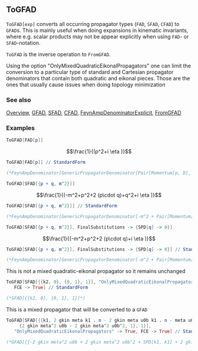 ## ToGFAD

`ToGFAD[exp]` converts all occurring propagator types (`FAD`, `SFAD`, `CFAD`) to `GFAD`s. This is mainly useful when doing expansions in kinematic invariants, where e.g. scalar products may not be appear explicitly when using `FAD`- or `SFAD`-notation.

`ToGFAD` is the inverse operation to `FromGFAD`.

Using the option "OnlyMixedQuadraticEikonalPropagators" one can limit the conversion to a particular type of standard and Cartesian propagator denominators that contain both quadratic and eikonal pieces. Those are the ones that usually cause issues when doing topology minimization

### See also

[Overview](Extra/FeynCalc.md), [GFAD](GFAD.md), [SFAD](SFAD.md), [CFAD](CFAD.md), [FeynAmpDenominatorExplicit](FeynAmpDenominatorExplicit.md), [FromGFAD](FromGFAD.md)

### Examples

```mathematica
ToGFAD[FAD[p]]
```

$$\frac{1}{(p^2+i \eta )}$$

```mathematica
ToGFAD[FAD[p]] // StandardForm

(*FeynAmpDenominator[GenericPropagatorDenominator[Pair[Momentum[p, D], Momentum[p, D]], {1, 1}]]*)
```

```mathematica
ToGFAD[SFAD[{p + q, m^2}]]
```

$$\frac{1}{(-m^2+p^2+2 (p\cdot q)+q^2+i \eta )}$$

```mathematica
ToGFAD[SFAD[{p + q, m^2}]] // StandardForm

(*FeynAmpDenominator[GenericPropagatorDenominator[-m^2 + Pair[Momentum[p, D], Momentum[p, D]] + 2 Pair[Momentum[p, D], Momentum[q, D]] + Pair[Momentum[q, D], Momentum[q, D]], {1, 1}]]*)
```

```mathematica
ToGFAD[SFAD[{p + q, m^2}], FinalSubstitutions -> {SPD[q] -> 0}]
```

$$\frac{1}{(-m^2+p^2+2 (p\cdot q)+i \eta )}$$

```mathematica
ToGFAD[SFAD[{p + q, m^2}], FinalSubstitutions -> {SPD[q] -> 0}] // StandardForm

(*FeynAmpDenominator[GenericPropagatorDenominator[-m^2 + Pair[Momentum[p, D], Momentum[p, D]] + 2 Pair[Momentum[p, D], Momentum[q, D]], {1, 1}]]*)
```

This is not a mixed quadratic-eikonal propagator so it remains unchanged

```mathematica
ToGFAD[SFAD[{{k2, 0}, {0, 1}, 1}], "OnlyMixedQuadraticEikonalPropagators" -> True, 
   FCE -> True] // StandardForm

(*SFAD[{{k2, 0}, {0, 1}, 1}]*)
```

This is a mixed  propagator that will be converted to a `GFAD`

```mathematica
ToGFAD[SFAD[{{k1, 2 gkin meta k1 . n - 2 gkin meta u0b k1 . n - meta u0b k1 . nb}, 
     {2 gkin meta^2 u0b - 2 gkin meta^2 u0b^2, 1}, 1}], 
   "OnlyMixedQuadraticEikonalPropagators" -> True, FCE -> True] // StandardForm

(*GFAD[{{-2 gkin meta^2 u0b + 2 gkin meta^2 u0b^2 + SPD[k1, k1] + 2 gkin meta SPD[k1, n] - 2 gkin meta u0b SPD[k1, n] - meta u0b SPD[k1, nb], 1}, 1}]*)
```